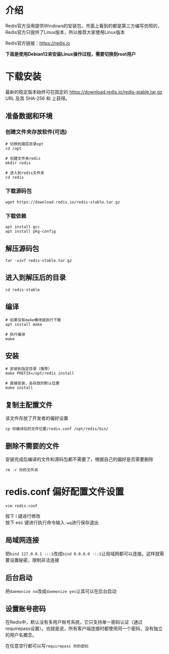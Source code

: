 # 介绍

Redis官方没用提供Windows的安装包，市面上看到的都是第三方编写仿照的，    
Redis官方只提供了Linux版本，所以推荐大家使用Linux版本

Redis官方链接：https://redis.io

**下面是使用Debian12来安装Linux操作过程，需要切换到root用户**

# 下载安装

最新的稳定版本始终可在固定的 https://download.redis.io/redis-stable.tar.gz  URL 及其 SHA-256 和 上获得。

## 准备数据和环境

### 创建文件夹存放软件(可选)

```
# 切换到跟层目录opt
cd /opt

# 创建文件夹redis
mkdir redis

# 进入到redis文件夹
cd redis
```

### 下载源码包

```
wget https://download.redis.io/redis-stable.tar.gz
```

### 下载依赖

```
apt install gcc
apt install pkg-config
```

## 解压源码包

```
tar -xzvf redis-stable.tar.gz
```

## 进入到解压后的目录

```
cd redis-stable
```

## 编译

```
# 如果没有make模块就执行下载
apt install make

# 执行编译
make
```

## 安装

```
# 安装到指定目录（推荐）
make PREFIX=/opt/redis install

# 直接安装，会存放的默认位置
make install
```

## 复制主配置文件

该文件存放了开发者的偏好设置

```
cp 你编译后的文件位置/redis.conf /opt/redis/bin/
```

## 删除不需要的文件

安装完成后编译的文件和源码包都不需要了，根据自己的偏好是否需要删除

```
rm -r 你的文件夹
```

# redis.conf 偏好配置文件设置

```
vim redis.conf
```

按下 i 键进行修改      
按下 esc 键进行执行命令输入`:wq`进行保存退出

## 局域网连接

把`bind 127.0.0.1 -::1`改成`bind 0.0.0.0 -::1`让局域网都可以连接。这样就需要设置秘密，限制非法连接

## 后台启动

把`daemonize no`改成`daemonize yes`让其可以在后台启动

## 设置账号密码

在Redis中，默认没有多用户账号系统，它只支持单一密码认证（通过requirepass设置）。也就是说，所有客户端连接时都使用同一个密码，没有独立的用户名概念。

在任意空行都可以写`requirepass 你的密码`
